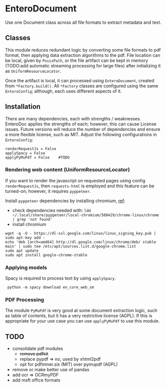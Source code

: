 # EnteroDocument

Use one Document class across all file formats to extract metadata and text.


## Classes

This module reduces redundant logic by converting some file formats to pdf format, then applying data extraction algorithms to the pdf.  File location can be local, given by `PosixPath`, or the file artifact can be kept in memory (TODO:add automatic streaming processing for large files) after initializing it as `UniformResourceLocator`.

Once the artifact is local, it can processed using `EnteroDocument`, created from `*Factory.build()`.  All `*Factory` classes are configured using the same `EnteroConfig`; although, each uses different aspects of it.


## Installation

There are many dependencies, each with strengths / weaknesses.  EnteroDoc applies the strengths of each; however, this can cause License issues.  Future versions will reduce the number of dependencies and ensure a more flexible license, such as MIT.  Adjust the following configurations in `EnteroConfig`:

```
renderRequestJs = False
applySpacy = False
applyPyMuPdf = False    #TODO
```


### Rendering web content (UniformResourceLocator)

If you want to render the javascript on requested pages using config `renderRequestJs`, then `requests-html` is employed and this feature can be turned-on; however, it requires `pyppeteer`. 

Install `pyppeteer` dependencies by installing chromium, [ref](https://stackoverflow.com/questions/57217924/pyppeteer-errors-browsererror-browser-closed-unexpectedly):

* check dependencies needed with: `ldd ~/.local/share/pyppeteer/local-chromium/588429/chrome-linux/chrome | grep 'not found'`
* install chromium

```
wget -q -O - https://dl-ssl.google.com/linux/linux_signing_key.pub | sudo apt-key add -
echo 'deb [arch=amd64] http://dl.google.com/linux/chrome/deb/ stable main' | sudo tee /etc/apt/sources.list.d/google-chrome.list
sudo apt update 
sudo apt install google-chrome-stable
```


### Applying models

Spacy is required to process text by using `applySpacy`.

` python -m spacy download en_core_web_sm`


### PDF Processing 

The module `PyMuPdf` is very good at some document extraction logic, such as table of contents, but it has a very restrictive license (AGPL).  If this is appropriate for your use case you can use `applyPyMuPdf` to use this module.



## TODO

* consolidate pdf modules
  - ~~remove pdfkit~~
  - replace pypdf => no, used by xhtml2pdf
  - opt for pdfminer.six (MIT) over pymupdf (AGPL)
* remove or make better use of pandas
* add ocr => OCRmyPDF
* add msft office formats